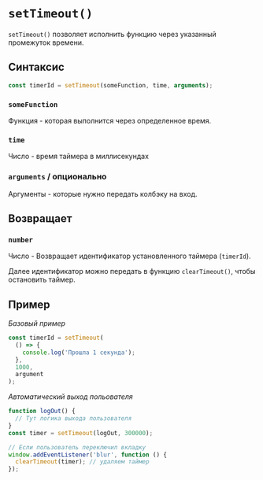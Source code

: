 # `setTimeout()`

`setTimeout()` позволяет исполнить функцию через указанный промежуток времени.

## Синтаксис

```js
const timerId = setTimeout(someFunction, time, arguments);
```

### `someFunction`

Функция - которая выполнится через определенное время.

### `time`

Число - время таймера в миллисекундах

### `arguments` / опционально

Aргументы - которые нужно передать колбэку на вход.

## Возвращает

### `number`

Число - Возвращает идентификатор установленного таймера (`timerId`).

Далее идентификатор можно передать в функцию `clearTimeout()`, чтобы остановить таймер.

## Пример

_Базовый пример_

```js
const timerId = setTimeout(
  () => {
    console.log('Прошла 1 секунда');
  },
  1000,
  argument
);
```

_Aвтоматический выход польователя_

```js
function logOut() {
  // Тут логика выхода пользователя
}
const timer = setTimeout(logOut, 300000);

// Если пользователь переключил вкладку
window.addEventListener('blur', function () {
  clearTimeout(timer); // удаляем таймер
});
```
